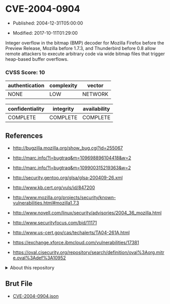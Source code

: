 # CVE-2004-0904

- Published: 2004-12-31T05:00:00

- Modified: 2017-10-11T01:29:00

Integer overflow in the bitmap (BMP) decoder for Mozilla Firefox before the Preview Release, Mozilla before 1.7.3, and Thunderbird before 0.8 allow remote attackers to execute arbitrary code via wide bitmap files that trigger heap-based buffer overflows.

### CVSS Score: **10**

| authentication | complexity | vector |
| --- | --- | --- |
| NONE | LOW | NETWORK |

| confidentiality | integrity | availability |
| --- | --- | --- |
| COMPLETE | COMPLETE | COMPLETE |

## References

* http://bugzilla.mozilla.org/show_bug.cgi?id=255067

* http://marc.info/?l=bugtraq&m=109698896104418&w=2

* http://marc.info/?l=bugtraq&m=109900315219363&w=2

* http://security.gentoo.org/glsa/glsa-200409-26.xml

* http://www.kb.cert.org/vuls/id/847200

* http://www.mozilla.org/projects/security/known-vulnerabilities.html#mozilla1.7.3

* http://www.novell.com/linux/security/advisories/2004_36_mozilla.html

* http://www.securityfocus.com/bid/11171

* http://www.us-cert.gov/cas/techalerts/TA04-261A.html

* https://exchange.xforce.ibmcloud.com/vulnerabilities/17381

* https://oval.cisecurity.org/repository/search/definition/oval%3Aorg.mitre.oval%3Adef%3A10952

<details>
<summary>About this repository</summary> 

  This repository is part of the project [Live Hack CVE](https://github.com/Live-Hack-CVE). Main website can be found [www.live-hack.org](https://www.live-hack.org) 
  
  Made by [Sn0wAlice](https://github.com/Sn0wAlice) for the people that care about security and need to have a feed of the latest CVEs. Hope you enjoy it, don't forget to star the repo and follow me on [Twitter](https://twitter.com/Sn0wAlice) and [Github](https://github.com/Sn0wAlice). And that is my [personnal website](https://www.alice-snow.me/)

  - [Home Page](https://github.com/Live-Hack-CVE)
  - [Framework](https://github.com/Live-Hack-CVE/cve-framework)
  - [CVE database](https://github.com/Live-Hack-CVE/full_database)
  - [Changelog](https://github.com/Live-Hack-CVE/Changelog)
</details>

## Brut File

* [CVE-2004-0904.json](https://raw.githubusercontent.com/Live-Hack-CVE/full_database/main/cves/2004/CVE-2004-0904.json)

